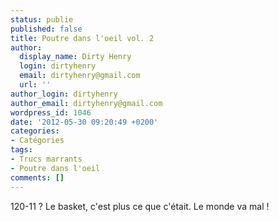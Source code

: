 ```yaml
---
status: publie
published: false
title: Poutre dans l'oeil vol. 2
author:
  display_name: Dirty Henry
  login: dirtyhenry
  email: dirtyhenry@gmail.com
  url: ''
author_login: dirtyhenry
author_email: dirtyhenry@gmail.com
wordpress_id: 1046
date: '2012-05-30 09:20:49 +0200'
categories:
- Catégories
tags:
- Trucs marrants
- Poutre dans l'oeil
comments: []
---
```

120-11 ? Le basket, c'est plus ce que c'était. Le monde va mal !
